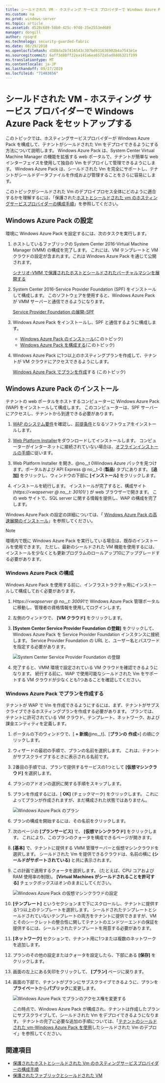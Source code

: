 ```yaml
---
title: シールドされた VM - ホスティング サービス プロバイダーで Windows Azure Pack をセットアップする
ms.custom: na
ms.prod: windows-server
ms.topic: article
ms.assetid: d528c689-58b0-425c-9740-25e2553ed689
manager: dongill
author: rpsqrd
ms.technology: security-guarded-fabric
ms.date: 08/29/2018
ms.openlocfilehash: d388da2b7416543c307bd931636902b4a7543e1e
ms.sourcegitcommit: 6aff3d88ff22ea141a6ea6572a5ad8dd6321f199
ms.translationtype: MT
ms.contentlocale: ja-JP
ms.lasthandoff: 09/27/2019
ms.locfileid: "71403656"
---
```

# <a name="shielded-vms---hosting-service-provider-sets-up-windows-azure-pack"></a>シールドされた VM - ホスティング サービス プロバイダーで Windows Azure Pack をセットアップする

このトピックでは、ホスティングサービスプロバイダーが Windows Azure Pack を構成して、テナントがシールドされた Vm をデプロイできるようにする方法について説明します。 Windows Azure Pack は、System Center Virtual Machine Manager の機能を拡張する web ポータルで、テナントが簡単な web インターフェイスを使用して独自の Vm をデプロイして管理できるようにします。 Windows Azure Pack は、シールドされた Vm を完全にサポートし、テナントがシールドデータファイルを作成および管理することをさらに容易にします。

このトピックがシールドされた Vm のデプロイプロセス全体にどのように適合するかを理解するには、「保護された[ホストとシールドされた vm のホスティングサービスプロバイダーの構成手順](guarded-fabric-configuration-scenarios-for-shielded-vms-overview.md)」を参照してください。

## <a name="setting-up-windows-azure-pack"></a>Windows Azure Pack の設定

環境に Windows Azure Pack を設定するには、次のタスクを実行します。

1. ホストしているファブリックの System Center 2016-Virtual Machine Manager (VMM) の構成を完了します。 これには、VM テンプレートと VM クラウドの設定が含まれます。これは Windows Azure Pack を通じて公開されます。

    [シナリオ-VMM で保護されたホストとシールドされたバーチャルマシンを展開する](https://technet.microsoft.com/system-center-docs/vmm/scenario/guarded-overview)

2. System Center 2016-Service Provider Foundation (SPF) をインストールして構成します。 このソフトウェアを使用すると、Windows Azure Pack が VMM サーバーと通信できるようになります。

    [Service Provider Foundation の展開-SPF](https://technet.microsoft.com/system-center-docs/spf/deploy/deploy-spf)

3. Windows Azure Pack をインストールし、SPF と通信するように構成します。

    - [Windows Azure Pack のインストール](#install-windows-azure-pack)(このトピック)
    - [Windows Azure Pack を構成する](#configure-windows-azure-pack)(このトピック)

4. Windows Azure Pack に1つ以上のホスティングプランを作成して、テナントが VM クラウドにアクセスできるようにします。

    [Windows Azure Pack でプランを作成](#create-a-plan-in-windows-azure-pack)する (このトピック)

## <a name="install-windows-azure-pack"></a>Windows Azure Pack のインストール

テナントの web ポータルをホストするコンピューターに Windows Azure Pack (WAP) をインストールして構成します。 このコンピューターは、SPF サーバーにアクセスし、テナントから到達できる必要があります。

1.  [WAP のシステム要件](https://technet.microsoft.com/library/dn296442.aspx)を確認し、[前提条件](https://technet.microsoft.com/library/dn469335.aspx)となるソフトウェアをインストールします。

2.  [Web Platform Installer](https://www.microsoft.com/web/downloads/platform.aspx)をダウンロードしてインストールします。 コンピューターがインターネットに接続されていない場合は、[オフラインインストールの手順](http://www.iis.net/learn/install/web-platform-installer/web-platform-installer-v4-command-line-webpicmdexe-rtw-release)に従います。

3.  Web Platform Installer を開き、@no__t 0Windows Azure パックを見つけます。ポータルおよび API Express @ no__t-0 (**製品**) タブにあります。 **[追加]** をクリックし、ウィンドウの下部に **[インストール]** をクリックします。

4.  インストールを続行します。 インストールが完了すると、構成サイト (*https://&lt;wapserver @ no__t: 30101/* ) が web ブラウザーで開きます。 この web サイトで、SQL server に関する情報を提供し、WAP の構成を完了します。

Windows Azure Pack の設定の詳細については、「 [Windows Azure Pack の高速展開のインストール](https://technet.microsoft.com/dn296439.aspx)」を参照してください。

> [!NOTE]
> 環境内で既に Windows Azure Pack を実行している場合は、既存のインストールを使用できます。 ただし、最新のシールドされた VM 機能を使用するには、インストールを少なくとも更新プログラムのロールアップ10にアップグレードする必要があります。

### <a name="configure-windows-azure-pack"></a>Windows Azure Pack の構成

Windows Azure Pack を使用する前に、インフラストラクチャ用にインストールして構成しておく必要があります。

1.  *Https://&lt;wapserver @ no__t: 30091*で Windows Azure Pack 管理ポータルに移動し、管理者の資格情報を使用してログインします。

2.  左側のウィンドウで、 **[VM クラウド]** をクリックします。

3.  **[System Center Service Provider Foundation の登録]** をクリックして、Windows Azure Pack を Service Provider Foundation インスタンスに接続します。 Service Provider Foundation の URL と、ユーザー名とパスワードを指定する必要があります。

    ![System Center Service Provider Foundation の登録](../media/Guarded-Fabric-Shielded-VM/guarded-host-azure-pack-01-register-spf.png)

4.  完了すると、VMM 環境で設定されている VM クラウドを確認できるようになります。 続行する前に、WAP で使用可能なシールドされた Vm をサポートする VM クラウドが少なくとも1つあることを確認してください。

### <a name="create-a-plan-in-windows-azure-pack"></a>Windows Azure Pack でプランを作成する

テナントが WAP で Vm を作成できるようにするには、まず、テナントがサブスクライブできるホスティングプランを作成する必要があります。 プランでは、テナントに許可されている VM クラウド、テンプレート、ネットワーク、および課金エンティティを定義します。

1. ポータルの下のウィンドウで、[ **+ 新規**@no__t]、[**プランの** **作成**&gt;] の順にクリックします。

2. ウィザードの最初の手順で、プランの名前を選択します。 これは、テナントがサブスクライブするときに表示される名前です。

3. 2番目の手順では、プランで提供するサービスの1つとして **[仮想マシンクラウド]** を選択します。

4. プランのアドオンの選択に関する手順をスキップします。

5. プランを作成するには、[ **OK]** (チェックマーク) をクリックします。 これによってプランが作成されますが、まだ構成された状態ではありません。

   ![Windows Azure Pack のプラン](../media/Guarded-Fabric-Shielded-VM/guarded-host-azure-pack-02-create-plan.png)

6. プランの構成を開始するには、その名前をクリックします。

7. 次のページの **[プランサービス]** で、 **[仮想マシンクラウド]** をクリックします。 これにより、このプランのクォータを構成できるページが開きます。

8. **[基本]** で、テナントに提供する VMM 管理サーバーと仮想マシンクラウドを選択します。 シールドされた Vm を提供できるクラウドは、名前の横に **(シールドがサポートされている)** と共に表示されます。

9. この計画で適用するクォータを選択します。 (たとえば、CPU コアおよび RAM 使用率の制限)。 **[Virtual Machines がシールドされることを許可する]** チェックボックスはオンのままにしてください。

   ![Windows Azure Pack の仮想マシンクラウドの設定](../media/Guarded-Fabric-Shielded-VM/guarded-host-azure-pack-03-virtual-machine-clouds.png)
    
10. **[テンプレート]** というセクションまで下にスクロールし、テナントに提供する1つ以上のテンプレートを選択します。 シールドされたテンプレートとシールドされていないテンプレートの両方をテナントに提供できますが、VM とそのシークレットの整合性に関してテナントのエンドツーエンドの保証を提供するには、シールドされたテンプレートを用意する必要があります。

11. **[ネットワーク]** セクションで、テナント用に1つまたは複数のネットワークを追加します。

12. プランのその他の設定またはクォータを設定したら、下部にある **[保存]** をクリックします。

13. 画面の左上にある矢印をクリックして、 **[プラン]** ページに戻ります。

14. 画面の下部で、テナントがプランにサブスクライブできるように、プランを**プライベート**から**パブリック**に変更します。

    ![Windows Azure Pack でプランのアクセス権を変更する](../media/Guarded-Fabric-Shielded-VM/guarded-host-azure-pack-04-change-access.png)

    この時点で、Windows Azure Pack が構成され、テナントは作成したプランにサブスクライブして、シールドされた Vm をデプロイできるようになります。 テナントの完了に必要な追加の手順については、「[テナントのシールドされた vm-Windows Azure Pack を使用](guarded-fabric-shielded-vm-windows-azure-pack.md)したシールドされた Vm のデプロイ」を参照してください。

## <a name="see-also"></a>関連項目

- [保護されたホストとシールドされた Vm のホスティングサービスプロバイダーの構成手順](guarded-fabric-configuration-scenarios-for-shielded-vms-overview.md)
- [保護されたファブリックとシールドされた VM](guarded-fabric-and-shielded-vms-top-node.md)
